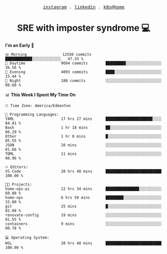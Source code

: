 <p align="center">
  <samp>
    <a href="https://www.instagram.com/lildrunkensmurf/">instagram</a> .
    <a href="https://www.linkedin.com/in/joryirving/">linkedin</a> .
    <a href="https://github.com/joryirving/home-ops">k8s@home</a>
  </samp>
</p>

<h1 align="center">
  SRE with imposter syndrome 💻
</h1>

<!--START_SECTION:waka-->
**I'm an Early 🐤** 

```text
🌞 Morning                12550 commits       ████████████░░░░░░░░░░░░░   47.33 % 
🌆 Daytime                9694 commits        █████████░░░░░░░░░░░░░░░░   36.56 % 
🌃 Evening                4093 commits        ████░░░░░░░░░░░░░░░░░░░░░   15.44 % 
🌙 Night                  180 commits         ░░░░░░░░░░░░░░░░░░░░░░░░░   00.68 % 
```


📊 **This Week I Spent My Time On** 

```text
🕑︎ Time Zone: America/Edmonton

💬 Programming Languages: 
YAML                     17 hrs 27 mins      █████████████████████░░░░   84.41 % 
Bash                     1 hr 18 mins        ██░░░░░░░░░░░░░░░░░░░░░░░   06.29 % 
Other                    1 hr 8 mins         █░░░░░░░░░░░░░░░░░░░░░░░░   05.55 % 
JSON                     20 mins             ░░░░░░░░░░░░░░░░░░░░░░░░░   01.66 % 
TOML                     11 mins             ░░░░░░░░░░░░░░░░░░░░░░░░░   00.96 % 

🔥 Editors: 
VS Code                  20 hrs 40 mins      █████████████████████████   100.00 % 

🐱‍💻 Projects: 
home-ops-pi              12 hrs 34 mins      ███████████████░░░░░░░░░░   60.80 % 
home-ops                 6 hrs 59 mins       ████████░░░░░░░░░░░░░░░░░   33.80 % 
git                      25 mins             █░░░░░░░░░░░░░░░░░░░░░░░░   02.08 % 
renovate-config          19 mins             ░░░░░░░░░░░░░░░░░░░░░░░░░   01.55 % 
containers               9 mins              ░░░░░░░░░░░░░░░░░░░░░░░░░   00.78 % 

💻 Operating System: 
WSL                      20 hrs 40 mins      █████████████████████████   100.00 % 
```


<!--END_SECTION:waka-->
